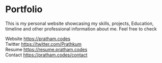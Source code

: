 # Portfolio

This is my personal website showcasing my skills, projects, Education, timeline and other professional information about me.
Feel free to check 

Website https://pratham.codes <br />
Twitter https://twitter.com/Prathkum <br />
Resume https://resume.pratham.codes <br />
Contact https://pratham.codes/contact <br />

